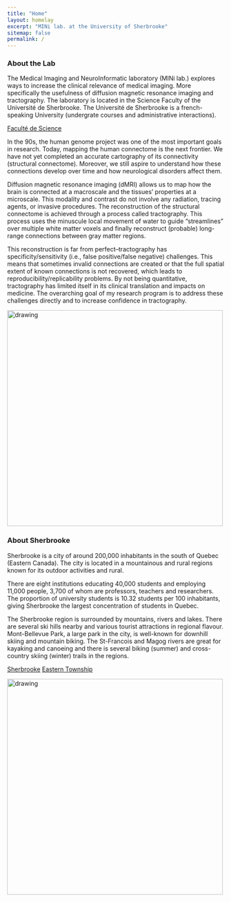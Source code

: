 ```yaml
---
title: "Home"
layout: homelay
excerpt: "MINi lab. at the University of Sherbrooke"
sitemap: false
permalink: /
---
```


### About the Lab

The Medical Imaging and NeuroInformatic laboratory (MINi lab.) explores ways to increase the clinical relevance of medical imaging. More specifically the usefulness of diffusion magnetic resonance imaging and tractography. The laboratory is located in the Science Faculty of the Université de Sherbrooke. The Université de Sherbrooke is a french-speaking University (undergrate courses and administrative interactions).

[Faculté de Science](https://www.usherbrooke.ca/sciences/)

In the 90s, the human genome project was one of the most important goals in research. Today, mapping the human connectome is the next frontier. We have not yet completed an accurate cartography of its connectivity (structural connectome). Moreover, we still aspire to understand how these connections develop over time and how neurological disorders affect them. 

Diffusion magnetic resonance imaging (dMRI) allows us to map how the brain is connected at a macroscale and the tissues’ properties at a microscale. This modality and contrast do not involve any radiation, tracing agents, or invasive procedures. The reconstruction of the structural connectome is achieved through a process called tractography. This process uses the minuscule local movement of water to guide “streamlines” over multiple white matter voxels and finally reconstruct (probable) long-range connections between gray matter regions.

This reconstruction is far from perfect–tractography has specificity/sensitivity (i.e., false positive/false negative) challenges. This means that sometimes invalid connections are created or that the full spatial extent of known connections is not recovered, which leads to reproducibility/replicability problems. By not being quantitative, tractography has limited itself in its clinical translation and impacts on medicine. The overarching goal of my research program is to address these challenges directly and to increase confidence in tractography.

<img src="https://scontent.fyhu1-1.fna.fbcdn.net/v/t39.30808-6/304805420_496395189158795_5803212464292004886_n.jpg?_nc_cat=104&ccb=1-7&_nc_sid=e3f864&_nc_ohc=ETDJx2maKmsAX-UjL_q&_nc_ht=scontent.fyhu1-1.fna&oh=00_AT-RnpQlm6zcJuifG2T1hKOC9QDnuzk7cwsV7oP-wzkr3g&oe=63387D29" alt="drawing" width="500"/>

### About Sherbrooke
Sherbrooke is a city of around 200,000 inhabitants in the south of Quebec (Eastern Canada). The city is located in a mountainous and rural regions known for its outdoor activities and rural.

There are eight institutions educating 40,000 students and employing 11,000 people, 3,700 of whom are professors, teachers and researchers. The proportion of university students is 10.32 students per 100 inhabitants, giving Sherbrooke the largest concentration of students in Quebec.

The Sherbrooke region is surrounded by mountains, rivers and lakes. There are several ski hills nearby and various tourist attractions in regional flavour. Mont-Bellevue Park, a large park in the city, is well-known for downhill skiing and mountain biking. The St-Francois and Magog rivers are great for kayaking and canoeing and there is several biking (summer) and cross-country skiing (winter) trails in the regions.

[Sherbrooke](https://www.sherbrooke.ca/en)
[Eastern Township](https://www.easterntownships.org/)

<img src="https://www.easterntownships.org/files/media/289/0/f7bc4a9e.jpg" alt="drawing" width="500"/>